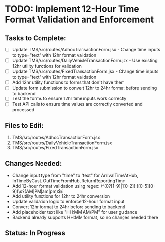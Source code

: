 # TODO: Implement 12-Hour Time Format Validation and Enforcement

## Tasks to Complete:
- [ ] Update TMS/src/routes/AdhocTransactionForm.jsx - Change time inputs to type="text" with 12hr format validation
- [ ] Update TMS/src/routes/DailyVehicleTransactionForm.jsx - Use existing 12hr utility functions for validation
- [ ] Update TMS/src/routes/FixedTransactionForm.jsx - Change time inputs to type="text" with 12hr format validation
- [ ] Add 12hr utility functions to forms that don't have them
- [ ] Update form submission to convert 12hr to 24hr format before sending to backend
- [ ] Test the forms to ensure 12hr time inputs work correctly
- [ ] Test API calls to ensure time values are correctly converted and processed

## Files to Edit:
1. TMS/src/routes/AdhocTransactionForm.jsx
2. TMS/src/routes/DailyVehicleTransactionForm.jsx
3. TMS/src/routes/FixedTransactionForm.jsx

## Changes Needed:
- Change input type from "time" to "text" for ArrivalTimeAtHub, InTimeByCust, OutTimeFromHub, ReturnReportingTime
- Add 12-hour format validation using regex: /^(0?[1-9]|1[0-2]):([0-5][0-9])\s?(AM|PM|am|pm)$/i
- Add utility functions for 12hr to 24hr conversion
- Update validation logic to enforce 12-hour format input
- Convert 12hr format to 24hr before sending to backend
- Add placeholder text like "HH:MM AM/PM" for user guidance
- Backend already supports HH:MM format, so no changes needed there

## Status: In Progress
